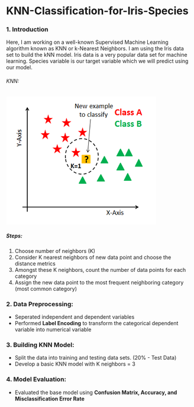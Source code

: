# KNN-Classification-for-Iris-Species

### 1. Introduction
Here, I am working on a well-known Supervised Machine Learning algorithm known as KNN or k-Nearest Neighbors.
I am using the Iris data set to build the kNN model. Iris data is a very popular data set for machine learning. Species variable is our target variable which we will predict using our model. 

###### KNN:
![Screenshot](Screenshot.png)

##### Steps:
1. Choose number of neighbors (K)
2. Consider K nearest neighbors of new data point and choose the distance metrics
3. Amongst these K neighbors, count the number of data points for each category
4. Assign the new data point to the most frequent neighboring category (most common category)

### 2. Data Preprocessing:
* Seperated independent and dependent variables
* Performed **Label Encoding** to transform the categorical dependent variable into numerical variable

### 3. Building KNN Model:
* Split the data into training and testing data sets. (20% - Test Data)
* Develop a basic KNN model with K neighbors = 3

### 4. Model Evaluation:
* Evaluated the base model using **Confusion Matrix, Accuracy, and Misclassification Error Rate**



